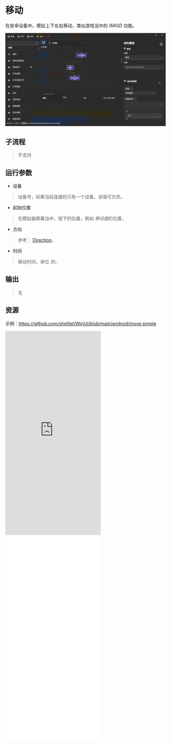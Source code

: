 # 移动 
在安卓设备中，模拟上下左右移动，类似游戏当中的 *WASD* 功能。

![AdbMove](./images/13.png ':size=90%')

## 子流程
> 不支持


## 运行参数

* 设备
> 设备号，如果当前连接的只有一个设备，该值可为空。

* 起始位置
> 在模拟器屏幕当中，按下的位置，例如 *移动盘*的位置，

* 方向
> 参考： [Direction](./enums/Directions.md)。

* 时间
> 移动时间，单位 *秒*。

## 输出
> 无

## 资源

示例：https://github.com/shelllet/WinUi/blob/main/android/move.simple

<iframe type="text/html" height="640px" src="https://www.youtube.com/embed/TOUR25RQlHw" frameborder="0"></iframe>

<iframe src="//player.bilibili.com/player.html?bvid=BV1tge2epEgi&page=1&autoplay=0" height='640px' scrolling="no" frameborder="no" framespacing="0" allowfullscreen="true"></iframe>